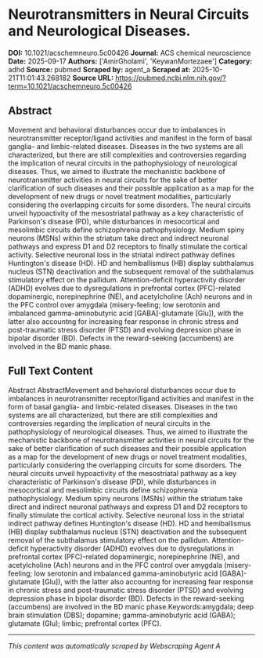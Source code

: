 # Neurotransmitters in Neural Circuits and Neurological Diseases.

**DOI:** 10.1021/acschemneuro.5c00426
**Journal:** ACS chemical neuroscience
**Date:** 2025-09-17
**Authors:** ['AmirGholami', 'KeywanMortezaee']
**Category:** adhd
**Source:** pubmed
**Scraped by:** agent_a
**Scraped at:** 2025-10-21T11:01:43.268182
**Source URL:** https://pubmed.ncbi.nlm.nih.gov/?term=10.1021/acschemneuro.5c00426

## Abstract

Movement and behavioral disturbances occur due to imbalances in neurotransmitter receptor/ligand activities and manifest in the form of basal ganglia- and limbic-related diseases. Diseases in the two systems are all characterized, but there are still complexities and controversies regarding the implication of neural circuits in the pathophysiology of neurological diseases. Thus, we aimed to illustrate the mechanistic backbone of neurotransmitter activities in neural circuits for the sake of better clarification of such diseases and their possible application as a map for the development of new drugs or novel treatment modalities, particularly considering the overlapping circuits for some disorders. The neural circuits unveil hypoactivity of the mesostriatal pathway as a key characteristic of Parkinson's disease (PD), while disturbances in mesocortical and mesolimbic circuits define schizophrenia pathophysiology. Medium spiny neurons (MSNs) within the striatum take direct and indirect neuronal pathways and express D1 and D2 receptors to finally stimulate the cortical activity. Selective neuronal loss in the striatal indirect pathway defines Huntington's disease (HD). HD and hemiballismus (HB) display subthalamus nucleus (STN) deactivation and the subsequent removal of the subthalamus stimulatory effect on the pallidum. Attention-deficit hyperactivity disorder (ADHD) evolves due to dysregulations in prefrontal cortex (PFC)-related dopaminergic, norepinephrine (NE), and acetylcholine (Ach) neurons and in the PFC control over amygdala (misery-feeling; low serotonin and imbalanced gamma-aminobutyric acid [GABA]-glutamate [Glu]), with the latter also accountng for increasing fear response in chronic stress and post-traumatic stress disorder (PTSD) and evolving depression phase in bipolar disorder (BD). Defects in the reward-seeking (accumbens) are involved in the BD manic phase.

## Full Text Content

Abstract AbstractMovement and behavioral disturbances occur due to imbalances in neurotransmitter receptor/ligand activities and manifest in the form of basal ganglia- and limbic-related diseases. Diseases in the two systems are all characterized, but there are still complexities and controversies regarding the implication of neural circuits in the pathophysiology of neurological diseases. Thus, we aimed to illustrate the mechanistic backbone of neurotransmitter activities in neural circuits for the sake of better clarification of such diseases and their possible application as a map for the development of new drugs or novel treatment modalities, particularly considering the overlapping circuits for some disorders. The neural circuits unveil hypoactivity of the mesostriatal pathway as a key characteristic of Parkinson's disease (PD), while disturbances in mesocortical and mesolimbic circuits define schizophrenia pathophysiology. Medium spiny neurons (MSNs) within the striatum take direct and indirect neuronal pathways and express D1 and D2 receptors to finally stimulate the cortical activity. Selective neuronal loss in the striatal indirect pathway defines Huntington's disease (HD). HD and hemiballismus (HB) display subthalamus nucleus (STN) deactivation and the subsequent removal of the subthalamus stimulatory effect on the pallidum. Attention-deficit hyperactivity disorder (ADHD) evolves due to dysregulations in prefrontal cortex (PFC)-related dopaminergic, norepinephrine (NE), and acetylcholine (Ach) neurons and in the PFC control over amygdala (misery-feeling; low serotonin and imbalanced gamma-aminobutyric acid [GABA]-glutamate [Glu]), with the latter also accountng for increasing fear response in chronic stress and post-traumatic stress disorder (PTSD) and evolving depression phase in bipolar disorder (BD). Defects in the reward-seeking (accumbens) are involved in the BD manic phase.Keywords:amygdala; deep brain stimulation (DBS); dopamine; gamma-aminobutyric acid (GABA); glutamate (Glu); limbic; prefrontal cortex (PFC).

---
*This content was automatically scraped by Webscraping Agent A*
